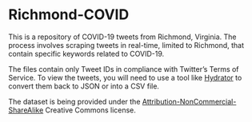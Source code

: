 # Richmond-COVID

This is a repository of COVID-19 tweets from Richmond, Virginia. The process involves scraping tweets in real-time, limited to Richmond, that contain specific keywords related to COVID-19. 

The files contain only Tweet IDs in compliance with Twitter’s Terms of Service. To view the tweets, you will need to use a tool like [Hydrator](https://github.com/DocNow/hydrator) to convert them back to JSON or into a CSV file. 

The dataset is being provided under the [Attribution-NonCommercial-ShareAlike](https://creativecommons.org/licenses/by-nc-sa/4.0/) Creative Commons license. 

